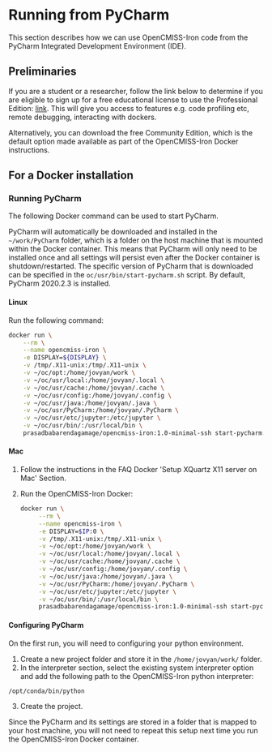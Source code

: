 # Running from PyCharm

This section describes how we can use OpenCMISS-Iron code from the 
PyCharm Integrated Development Environment (IDE).

## Preliminaries
If you are a student or a researcher, follow the link below to determine if you are eligible to sign up for a free educational license to use the Professional Edition:
    [link](https://www.jetbrains.com/community/education/#students). This will give you access to features e.g. code profiling etc, remote debugging, interacting with dockers.

Alternatively, you can download the free Community Edition, which is the default option made available as part of the OpenCMISS-Iron Docker instructions.

## For a Docker installation

### Running PyCharm
The following Docker command can be used to start PyCharm. 

PyCharm will automatically be downloaded and installed in the `~/work/PyCharm` folder, which is a folder on the host machine that is mounted within the Docker container. This means that PyCharm will only need to be installed once and all settings will persist even after the Docker container is shutdown/restarted. The specific version of PyCharm that is downloaded can be specified in the `oc/usr/bin/start-pycharm.sh` script. By default, PyCharm 2020.2.3 is installed.

#### Linux
Run the following command:
```bash
docker run \
    --rm \
    --name opencmiss-iron \
    -e DISPLAY=${DISPLAY} \
    -v /tmp/.X11-unix:/tmp/.X11-unix \
    -v ~/oc/opt:/home/jovyan/work \
    -v ~/oc/usr/local:/home/jovyan/.local \
    -v ~/oc/usr/cache:/home/jovyan/.cache \
    -v ~/oc/usr/config:/home/jovyan/.config \
    -v ~/oc/usr/java:/home/jovyan/.java \
    -v ~/oc/usr/PyCharm:/home/jovyan/.PyCharm \
    -v ~/oc/usr/etc/jupyter:/etc/jupyter \
    -v ~/oc/usr/bin/:/usr/local/bin \
    prasadbabarendagamage/opencmiss-iron:1.0-minimal-ssh start-pycharm.sh
```
#### Mac
1. Follow the instructions in the FAQ Docker 'Setup XQuartz X11 server on Mac' Section.

2. Run the OpenCMISS-Iron Docker:
    ```bash
    docker run \
         --rm \
         --name opencmiss-iron \
         -e DISPLAY=$IP:0 \
         -v /tmp/.X11-unix:/tmp/.X11-unix \
         -v ~/oc/opt:/home/jovyan/work \
         -v ~/oc/usr/local:/home/jovyan/.local \
         -v ~/oc/usr/cache:/home/jovyan/.cache \
         -v ~/oc/usr/config:/home/jovyan/.config \
         -v ~/oc/usr/java:/home/jovyan/.java \
         -v ~/oc/usr/PyCharm:/home/jovyan/.PyCharm \
         -v ~/oc/usr/etc/jupyter:/etc/jupyter \
         -v ~/oc/usr/bin/:/usr/local/bin \
         prasadbabarendagamage/opencmiss-iron:1.0-minimal-ssh start-pycharm.sh
<!---
#### Windows
TBC
```bash
docker run \
    --rm \
    --name opencmiss-iron \
    -e DISPLAY=${DISPLAY} \
    -v /tmp/.X11-unix:/tmp/.X11-unix \
    -v ~/oc/opt:/home/jovyan/work \
    -v ~/oc/usr/local:/home/jovyan/.local \
    -v ~/oc/usr/cache:/home/jovyan/.cache \
    -v ~/oc/usr/config:/home/jovyan/.config \
    -v ~/oc/usr/java:/home/jovyan/.java \
    -v ~/oc/usr/PyCharm:/home/jovyan/.PyCharm \
    -v ~/oc/usr/etc/jupyter:/etc/jupyter \
    -v ~/oc/usr/bin/:/usr/local/bin \
    prasadbabarendagamage/opencmiss-iron:1.0-minimal-ssh start-pycharm.sh

docker.exe run --rm -d ^
        --name pycharm-pro ^
        -e DISPLAY=YOUR_IP_ADDRESS:0.0 ^
        -v %TEMP%\.X11-unix:/tmp/.X11-unix ^
        -v %USERPROFILE%\pycharm-docker:/home/developer ^
        -v %USERPROFILE%\pycharm-docker\python2.7:/usr/local/lib/python2.7 ^
        -v %USERPROFILE%\pycharm-docker\python3.7:/usr/local/lib/python3.7 ^
        rycus86/pycharm-pro:latest

```
-->

#### Configuring PyCharm
On the first run, you will need to configuring your python environment. 
1. Create a new project folder and store it in the `/home/jovyan/work/` folder.
2. In the interpreter section, select the existing system interpreter option and add the following path to the OpenCMISS-Iron python interpreter:
```bash
/opt/conda/bin/python
```
3. Create the project.

Since the PyCharm and its settings are stored in a folder that is mapped to your host machine, you will not need to repeat this setup next time you run the OpenCMISS-Iron Docker container. 
